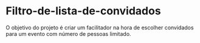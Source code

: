 # Filtro-de-lista-de-convidados
O objetivo do projeto é criar um facilitador na hora de escolher convidados para um evento com número de pessoas limitado.
